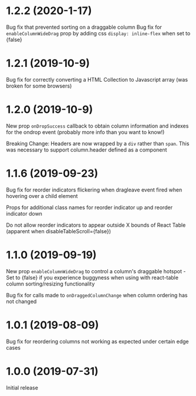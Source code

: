 # 1.2.2 (2020-1-17)

Bug fix that prevented sorting on a draggable column
Bug fix for `enableColumnWideDrag` prop by adding css `display: inline-flex` when set to {false}

# 1.2.1 (2019-10-9)

Bug fix for correctly converting a HTML Collection to Javascript array (was broken for some browsers)

# 1.2.0 (2019-10-9)

New prop `onDropSuccess` callback to obtain column information and indexes for the ondrop event (probably more info than you want to know!)

Breaking Change: Headers are now wrapped by a `div` rather than `span`. This was necessary to support column.header defined as a component

# 1.1.6 (2019-09-23)

Bug fix for reorder indicators flickering when dragleave event fired when hovering over a child element

Props for additional class names for reorder indicator up and reorder indicator down

Do not allow reorder indicators to appear outside X bounds of React Table (apparent when disableTableScroll={false})

# 1.1.0 (2019-09-19)

New prop `enableColumnWideDrag` to control a column's draggable hotspot - Set to {false} if you experience buggyness when using with react-table column sorting/resizing functionality

Bug fix for calls made to `onDraggedColumnChange` when column ordering has not changed

# 1.0.1 (2019-08-09)

Bug fix for reordering columns not working as expected under certain edge cases

# 1.0.0 (2019-07-31)

Initial release
